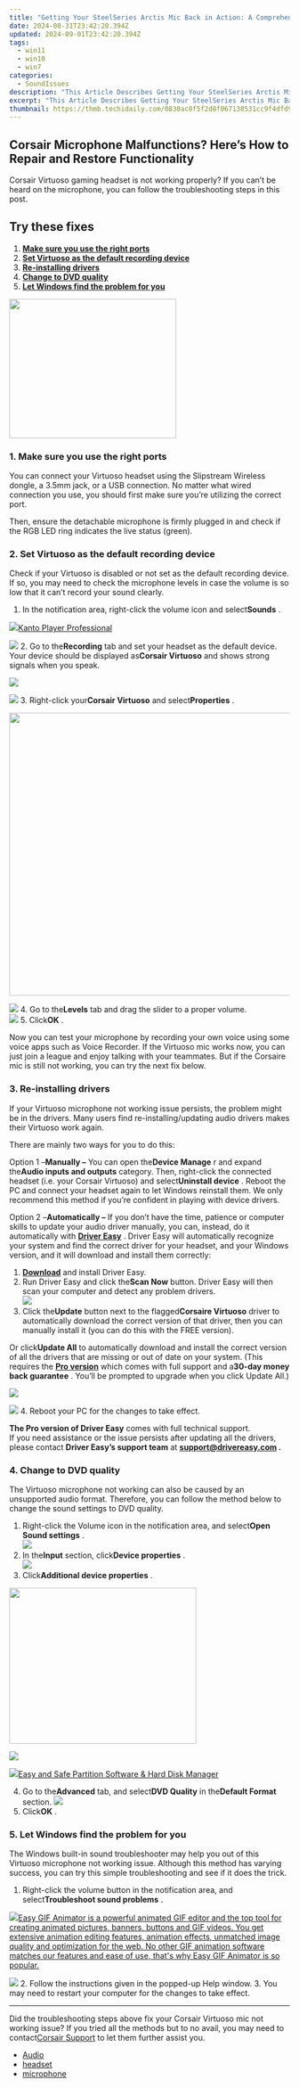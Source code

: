 ```yaml
---
title: "Getting Your SteelSeries Arctis Mic Back in Action: A Comprehensive Guide to Repairing Non-Functionality"
date: 2024-08-31T23:42:20.394Z
updated: 2024-09-01T23:42:20.394Z
tags:
  - win11
  - win10
  - win7
categories:
  - SoundIssues
description: "This Article Describes Getting Your SteelSeries Arctis Mic Back in Action: A Comprehensive Guide to Repairing Non-Functionality"
excerpt: "This Article Describes Getting Your SteelSeries Arctis Mic Back in Action: A Comprehensive Guide to Repairing Non-Functionality"
thumbnail: https://thmb.techidaily.com/0838ac8f5f2d8f067138531cc9f4dfd905cfa9adb1733f1b9948bd185f0bb490.jpg
---
```


## Corsair Microphone Malfunctions? Here’s How to Repair and Restore Functionality

Corsair Virtuoso gaming headset is not working properly? If you can’t be heard on the microphone, you can follow the troubleshooting steps in this post.

## Try these fixes

1. [**Make sure you use the right ports**](https://tools.techidaily.com/drivereasy/download/)
2. [**Set Virtuoso as the default recording device**](https://tools.techidaily.com/drivereasy/download/)
3. [**Re-installing drivers**](https://tools.techidaily.com/drivereasy/download/)
4. [**Change to DVD quality**](https://tools.techidaily.com/drivereasy/download/)
5. [**Let Windows find the problem for you**](https://tools.techidaily.com/drivereasy/download/)

<!-- affiliate ads begin -->
<a href="https://boody-eco-wear.pxf.io/c/5597632/1567905/13846" target="_top" id="1567905"><img src="//a.impactradius-go.com/display-ad/13846-1567905" border="0" alt="" width="300" height="250"/></a><img height="0" width="0" src="https://imp.pxf.io/i/5597632/1567905/13846" style="position:absolute;visibility:hidden;" border="0" />
<!-- affiliate ads end -->
### 1\. Make sure you use the right ports

 You can connect your Virtuoso headset using the Slipstream Wireless dongle, a 3.5mm jack, or a USB connection. No matter what wired connection you use, you should first make sure you’re utilizing the correct port.

 Then, ensure the detachable microphone is firmly plugged in and check if the RGB LED ring indicates the live status (green).

### 2\. Set Virtuoso as the default recording device

 Check if your Virtuoso is disabled or not set as the default recording device. If so, you may need to check the microphone levels in case the volume is so low that it can’t record your sound clearly.

1. In the notification area, right-click the volume icon and select**Sounds** .  
<!-- affiliate ads begin -->
<a href="https://secure.2checkout.com/order/checkout.php?PRODS=4742929&QTY=1&AFFILIATE=108875&CART=1"><img src="https://secure.avangate.com/images/merchant/e09fdffe648a30658a9657bbed7b2388/products/boxshot(2).png" border="0">Kanto Player Professional</a>
<!-- affiliate ads end -->
![](https://images.drivereasy.com/wp-content/uploads/2021/01/sounds.jpg)
2. Go to the**Recording** tab and set your headset as the default device. Your device should be displayed as**Corsair Virtuoso** and shows strong signals when you speak.  
<!-- affiliate ads begin -->
<a href="https://store.nero.com/order/checkout.php?PRODS=42296985&QTY=1&AFFILIATE=108875&CART=1"><img src="https://secure.avangate.com/images/merchant/9cea886b9f44a3c2df1163730ab64994/products/copy_nero_burning_rom_cart.png" border="0">
</a>
<!-- affiliate ads end -->
![](https://images.drivereasy.com/wp-content/uploads/2019/07/img_5b4dacbcd8e83.jpg)
3. Right-click your**Corsair Virtuoso** and select**Properties** .  
<!-- affiliate ads begin -->
<a href="https://coinrule.sjv.io/c/5597632/1958379/18409" target="_top" id="1958379"><img src="//a.impactradius-go.com/display-ad/18409-1958379" border="0" alt="" width="856" height="508"/></a><img height="0" width="0" src="https://imp.pxf.io/i/5597632/1958379/18409" style="position:absolute;visibility:hidden;" border="0" />
<!-- affiliate ads end -->
![](https://images.drivereasy.com/wp-content/uploads/2019/07/img_5b4dae7338d5d.jpg)
4. Go to the**Levels** tab and drag the slider to a proper volume.  
![](https://images.drivereasy.com/wp-content/uploads/2018/07/img_5b4db71801655.jpg)
5. Click**OK** .

 Now you can test your microphone by recording your own voice using some voice apps such as Voice Recorder. If the Virtuoso mic works now, you can just join a league and enjoy talking with your teammates. But if the Corsaire mic is still not working, you can try the next fix below.

### 3\. Re-installing drivers

 If your Virtuoso microphone not working issue persists, the problem might be in the drivers. Many users find re-installing/updating audio drivers makes their Virtuoso work again.

There are mainly two ways for you to do this:

 Option 1 –**Manually –** You can open the**Device Manage** r and expand the**Audio inputs and outputs** category. Then, right-click the connected headset (i.e. your Corsair Virtuoso) and select**Uninstall device** . Reboot the PC and connect your headset again to let Windows reinstall them. We only recommend this method if you’re confident in playing with device drivers.

 Option 2 –**Automatically –** If you don’t have the time, patience or computer skills to update your audio driver manually, you can, instead, do it automatically with **[Driver Easy](https://tools.techidaily.com/drivereasy/download/)**  . Driver Easy will automatically recognize your system and find the correct driver for your headset, and your Windows version, and it will download and install them correctly:

1. **[Download](https://tools.techidaily.com/drivereasy/download/)**  and install Driver Easy.
2. Run Driver Easy and click the**Scan Now** button. Driver Easy will then scan your computer and detect any problem drivers.  
![](https://images.drivereasy.com/wp-content/uploads/2020/12/Scan-now.jpg)
3. Click the**Update** button next to the flagged**Corsaire Virtuoso** driver to automatically download the correct version of that driver, then you can manually install it (you can do this with the FREE version).  

 Or click**Update All** to automatically download and install the correct version of all the drivers that are missing or out of date on your system. (This requires the **[Pro version](https://tools.techidaily.com/drivereasy/download/)**  which comes with full support and a**30-day money back guarantee** . You’ll be prompted to upgrade when you click Update All.)  

<!-- affiliate ads begin -->
<a href="https://store.absolute.com/order/checkout.php?PRODS=4601998&QTY=1&AFFILIATE=108875&CART=1"><img src="https://secure.avangate.com/images/merchant/ef70e26a0b5da778eda3f48014d087cd/728x90_larger-shield.jpg" border="0"></a>
<!-- affiliate ads end -->
![](https://images.drivereasy.com/wp-content/uploads/2021/04/gaming-headset.jpg)
4. Reboot your PC for the changes to take effect.

**The Pro version of Driver Easy** comes with full technical support.  
 If you need assistance or the issue persists after updating all the drivers, please contact **Driver Easy’s support team** at **[support@drivereasy.com](https://tools.techidaily.com/drivereasy/download/) .**

### 4\. Change to DVD quality

 The Virtuoso microphone not working can also be caused by an unsupported audio format. Therefore, you can follow the method below to change the sound settings to DVD quality.

1. Right-click the Volume icon in the notification area, and select**Open Sound settings** .  
![](https://images.drivereasy.com/wp-content/uploads/2021/01/sound-settings.jpg)
2. In the**Input** section, click**Device properties** .  
![](https://images.drivereasy.com/wp-content/uploads/2021/04/device.jpg)
3. Click**Additional device properties** .  
<!-- affiliate ads begin -->
<a href="https://laganoo.pxf.io/c/5597632/1657397/16446" target="_top" id="1657397"><img src="//a.impactradius-go.com/display-ad/16446-1657397" border="0" alt="" width="336" height="280"/></a><img height="0" width="0" src="https://imp.pxf.io/i/5597632/1657397/16446" style="position:absolute;visibility:hidden;" border="0" />
<!-- affiliate ads end -->
![](https://images.drivereasy.com/wp-content/uploads/2021/04/additional.jpg)
<!-- affiliate ads begin -->
<a href="https://secure.2checkout.com/order/checkout.php?PRODS=22741618&QTY=1&AFFILIATE=108875&CART=1"><img src="https://www.diskpart.com/resource/images/index/dp-index-img-banner-people@2x.png" border="0">Easy and Safe Partition Software & Hard Disk Manager</a>
<!-- affiliate ads end -->
4. Go to the**Advanced** tab, and select**DVD Quality** in the**Default Format** section. ![](https://images.drivereasy.com/wp-content/uploads/2021/04/change-format.jpg)
5. Click**OK** .

### 5\. Let Windows find the problem for you

 The Windows built-in sound troubleshooter may help you out of this Virtuoso microphone not working issue. Although this method has varying success, you can try this simple troubleshooting and see if it does the trick.

1. Right-click the volume button in the notification area, and select**Troubleshoot sound problems** .  
<!-- affiliate ads begin -->
<a href="https://secure.2checkout.com/order/checkout.php?PRODS=174416&QTY=1&AFFILIATE=108875&CART=1"><img src="https://www.easygifanimator.net/images/gif-animator.png" border="0">Easy GIF Animator is a powerful animated GIF editor and the top tool for creating animated pictures, banners, buttons and GIF videos. You get extensive animation editing features, animation effects, unmatched image quality and optimization for the web. No other GIF animation software matches our features and ease of use, that's why Easy GIF Animator is so popular.</a>
<!-- affiliate ads end -->
![](https://images.drivereasy.com/wp-content/uploads/2021/04/troubleshoot.jpg)
2. Follow the instructions given in the popped-up Help window.
3. You may need to restart your computer for the changes to take effect.

---

 Did the troubleshooting steps above fix your Corsair Virtuoso mic not working issue? If you tried all the methods but to no avail, you may need to contact[Corsair Support](https://help.corsair.com/hc/en-us) to let them further assist you.

* [Audio](https://tools.techidaily.com/drivereasy/download/)
* [headset](https://tools.techidaily.com/drivereasy/download/)
* [microphone](https://tools.techidaily.com/drivereasy/download/)

<ins class="adsbygoogle"
     style="display:block"
     data-ad-format="autorelaxed"
     data-ad-client="ca-pub-7571918770474297"
     data-ad-slot="1223367746"></ins>



<ins class="adsbygoogle"
     style="display:block"
     data-ad-client="ca-pub-7571918770474297"
     data-ad-slot="8358498916"
     data-ad-format="auto"
     data-full-width-responsive="true"></ins>


